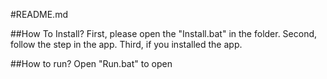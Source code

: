 #README.md

##How To Install?
First, please open the "Install.bat" in the folder.
Second, follow the step in the app.
Third, if you installed the app.

##How to run?
Open "Run.bat" to open
